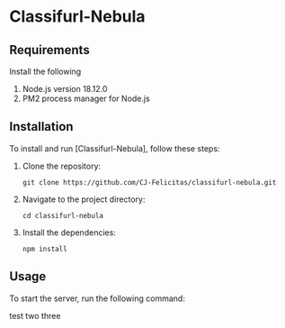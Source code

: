 # Classifurl-Nebula

## Requirements
Install the following

1. Node.js version 18.12.0
2. PM2 process manager for Node.js

## Installation 
To install and run [Classifurl-Nebula], follow these steps:

1. Clone the repository:
    ```shell
    git clone https://github.com/CJ-Felicitas/classifurl-nebula.git
    ```

2. Navigate to the project directory:
    ```shell
    cd classifurl-nebula
    ```

3. Install the dependencies:
    ```shell
    npm install
    ```

## Usage
To start the server, run the following command:

test two three
